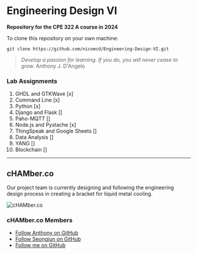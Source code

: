 # Engineering Design VI
**Repository for the CPE 322 A course in 2024**

To clone this repository on your own machine:

```git clone https://github.com/nicomcd/Engineering-Design-VI.git```

> *Develop a passion for learning. If you do, you will never cease to grow.*
> Anthony J. D'Angelo


### Lab Assignments
1. GHDL and GTKWave [x]
2. Command Line [x]
3. Python [x]
4. Django and Flask []
5. Paho-MQTT []
6. Node.js and Pystache [x]
7. ThingSpeak and Google Sheets []
8. Data Analysis []
9. YANG []
10. Blockchain []

---

## cHAMber.co

Our project team is currently designing and following the engineering design process in creating a bracket for liquid metal cooling. 

![cHAMber.co](Images/chamber.png)

### cHAMber.co Members
- [Follow Anthony on GitHub](https://github.com/BonkMasterMord)
- [Follow Seongjun on GitHub](https://github.com/successjun)
- [Follow me on GitHub](https://github.com/nicomcd)





